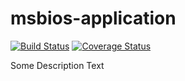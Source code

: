 # msbios-application

[![Build Status](https://secure.travis-ci.org/zendframework/zend-escaper.svg?branch=master)](https://secure.travis-ci.org/zendframework/zend-escaper)
[![Coverage Status](https://coveralls.io/repos/zendframework/zend-escaper/badge.svg?branch=master)](https://coveralls.io/r/zendframework/zend-escaper?branch=master)

Some Description Text
